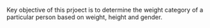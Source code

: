 Key objective of this prjoect is to determine the weight category of a particular person based on weight, height and gender.
